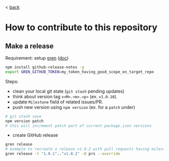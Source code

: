 < [back](./README.md)

# How to contribute to this repository

## Make a release

Requirement: setup [gren](https://github.com/github-tools/github-release-notes) ([doc](https://github.com/github-tools/github-release-notes#setup))
````bash
npm install github-release-notes -g
export GREN_GITHUB_TOKEN=my_token_having_good_scope_on_target_repo
````

Steps:
* clean your local git state (`git stash` pending updates) 
* think about version tag `v<M>.<m>.<p>` (ex. `v1.0.10`).
* update `Milestone` field of related issues/PR.
* push new version using `npm version` (ex. for a `patch` under)
```bash
# git stash save
npm version patch
# this will increment patch part of current package.json versions
```
* create GitHub release
```bash
gren release
# exemple to recreate a release v1.0.2 with pull requests having milestone matching "v1.0.2"
gren release -t "1.0.1".."v1.0.2" -D prs --override
```
